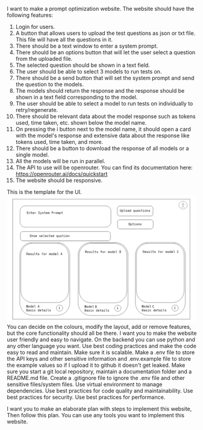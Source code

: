 I want to make a prompt optimization website.
The website should have the following features:
1. Login for users.
2. A button that allows users to upload the test questions as json or txt file. This file will have all the questions in it.
3. There should be a text window to enter a system prompt. 
4. There should be an options button that will let the user select a question from the uploaded file.
5. The selected question should be shown in a text field. 
6. The user should be able to select 3 models to run tests on.
7. There should be a send button that will set the system prompt and send the question to the models.
8. The models should return the response and the response should be shown in a text field corresponding to the model.
9. The user should be able to select a model to run tests on individually to retry/regenerate.
10. There should be relevant data about the model response such as tokens used, time taken, etc. shown below the model name.
11. On pressing the i button next to the model name, it should open a card with the model's response and extensive data about the response like tokens used, time taken, and more.
12. There should be a button to download the response of all models or a single model.
13. All the models will be run in parallel.
14. The API to use will be openrouter. You can find its documentation here: https://openrouter.ai/docs/quickstart 
15. The website should be responsive.

This is the template for the UI.
![alt text](image.png)
You can decide on the colours, modify the layout, add or remove features, but the core functionality should all be there.
I want you to make the website user friendly and easy to navigate.
On the backend you can use python and any other language you want. Use best coding practices and make the code easy to read and maintain.
Make sure it is scalable. Make a .env file to store the API keys and other sensitive information and .env.example file to store the example values so if I upload it to github it doesn't get leaked. Make sure you start a git local repository, maintain a documentation folder and a README.md file. Create a .gitignore file to ignore the .env file and other sensitive files/system files. Use virtual environment to manage dependencies. Use best practices for code quality and maintainability. Use best practices for security. Use best practices for performance. 

I want you to make an elaborate plan with steps to implement this website, Then follow this plan.
You can use any tools you want to implement this website.